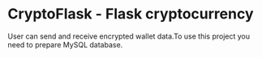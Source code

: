 # CryptoFlask - Flask cryptocurrency
User can send and receive encrypted wallet data.To use this project you need to prepare MySQL database.
